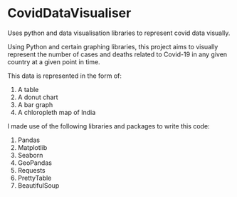 # CovidDataVisualiser
Uses python and data visualisation libraries to represent covid data visually. 

Using Python and certain graphing libraries, this project aims to visually represent the number of cases and deaths related to Covid-19 in any given country at a given point in time.

This data is represented in the form of:
1) A table
2) A donut chart
3) A bar graph
4) A chloropleth map of India

I made use of the following libraries and packages to write this code:
1) Pandas
2) Matplotlib
3) Seaborn
4) GeoPandas
5) Requests
6) PrettyTable
7) BeautifulSoup

